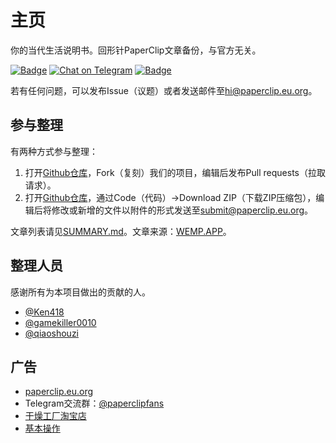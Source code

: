 # 主页
你的当代生活说明书。回形针PaperClip文章备份，与官方无关。

[![Badge](https://img.shields.io/badge/link-article.paperclip.eu.org-%23FF4D5B.svg)](https://paperclip.eu.org) [![Chat on Telegram](https://img.shields.io/badge/Chat%20on-Telegram-brightgreen.svg)](https://t.me/paperclipfans) [![Badge](https://img.shields.io/badge/Email-hi@paperclip.eu.org-%23FF4D5B.svg)](mailto:hi@paperclip.eu.org)

若有任何问题，可以发布Issue（议题）或者发送邮件至[hi@paperclip.eu.org](mailto:hi@paperclip.eu.org)。

## 参与整理

有两种方式参与整理：

1. 打开[Github仓库](https://github.com/Ken418/paperclip)，Fork（复刻）我们的项目，编辑后发布Pull requests（拉取请求）。
2. 打开[Github仓库](https://github.com/Ken418/paperclip)，通过Code（代码）→Download ZIP（下载ZIP压缩包），编辑后将修改或新增的文件以附件的形式发送至[submit@paperclip.eu.org](mailto:submit@paperclip.eu.org)。

文章列表请见[SUMMARY.md](SUMMARY.md)。文章来源：[WEMP.APP](https://wemp.app/accounts/1d9ae7b3-ca58-4370-bd6a-9dd318e8c83a)。

## 整理人员

感谢所有为本项目做出的贡献的人。

- [@Ken418](https://github.com/Ken418)
- [@gamekiller0010](https://github.com/gamekiller0010)
- [@qiaoshouzi](https://github.com/qiaoshouzi)

## 广告

- [paperclip.eu.org](https://paperclip.eu.org)
- Telegram交流群：[@paperclipfans](https://t.me/paperclipfans)
- [干燥工厂淘宝店](https://shop362189133.taobao.com)
- [基本操作](https://jibencaozuo.com)
